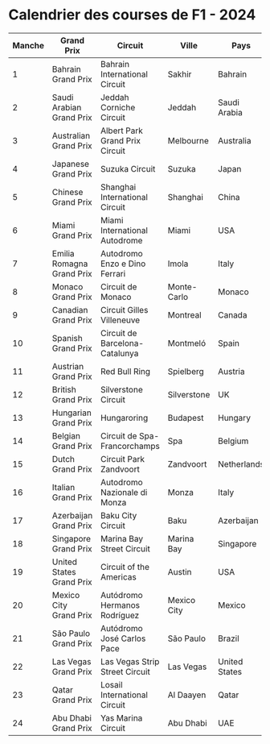 # Calendrier des courses de F1 - 2024

| Manche | Grand Prix | Circuit | Ville | Pays | Date | Heure |
|--------|------------|---------|------|------|------|-------|
| 1 | Bahrain Grand Prix | Bahrain International Circuit | Sakhir | Bahrain | 2024-03-02 | 15:00:00Z |
| 2 | Saudi Arabian Grand Prix | Jeddah Corniche Circuit | Jeddah | Saudi Arabia | 2024-03-09 | 17:00:00Z |
| 3 | Australian Grand Prix | Albert Park Grand Prix Circuit | Melbourne | Australia | 2024-03-24 | 04:00:00Z |
| 4 | Japanese Grand Prix | Suzuka Circuit | Suzuka | Japan | 2024-04-07 | 05:00:00Z |
| 5 | Chinese Grand Prix | Shanghai International Circuit | Shanghai | China | 2024-04-21 | 07:00:00Z |
| 6 | Miami Grand Prix | Miami International Autodrome | Miami | USA | 2024-05-05 | 20:00:00Z |
| 7 | Emilia Romagna Grand Prix | Autodromo Enzo e Dino Ferrari | Imola | Italy | 2024-05-19 | 13:00:00Z |
| 8 | Monaco Grand Prix | Circuit de Monaco | Monte-Carlo | Monaco | 2024-05-26 | 13:00:00Z |
| 9 | Canadian Grand Prix | Circuit Gilles Villeneuve | Montreal | Canada | 2024-06-09 | 18:00:00Z |
| 10 | Spanish Grand Prix | Circuit de Barcelona-Catalunya | Montmeló | Spain | 2024-06-23 | 13:00:00Z |
| 11 | Austrian Grand Prix | Red Bull Ring | Spielberg | Austria | 2024-06-30 | 13:00:00Z |
| 12 | British Grand Prix | Silverstone Circuit | Silverstone | UK | 2024-07-07 | 14:00:00Z |
| 13 | Hungarian Grand Prix | Hungaroring | Budapest | Hungary | 2024-07-21 | 13:00:00Z |
| 14 | Belgian Grand Prix | Circuit de Spa-Francorchamps | Spa | Belgium | 2024-07-28 | 13:00:00Z |
| 15 | Dutch Grand Prix | Circuit Park Zandvoort | Zandvoort | Netherlands | 2024-08-25 | 13:00:00Z |
| 16 | Italian Grand Prix | Autodromo Nazionale di Monza | Monza | Italy | 2024-09-01 | 13:00:00Z |
| 17 | Azerbaijan Grand Prix | Baku City Circuit | Baku | Azerbaijan | 2024-09-15 | 11:00:00Z |
| 18 | Singapore Grand Prix | Marina Bay Street Circuit | Marina Bay | Singapore | 2024-09-22 | 12:00:00Z |
| 19 | United States Grand Prix | Circuit of the Americas | Austin | USA | 2024-10-20 | 19:00:00Z |
| 20 | Mexico City Grand Prix | Autódromo Hermanos Rodríguez | Mexico City | Mexico | 2024-10-27 | 20:00:00Z |
| 21 | São Paulo Grand Prix | Autódromo José Carlos Pace | São Paulo | Brazil | 2024-11-03 | 17:00:00Z |
| 22 | Las Vegas Grand Prix | Las Vegas Strip Street Circuit | Las Vegas | United States | 2024-11-23 | 06:00:00Z |
| 23 | Qatar Grand Prix | Losail International Circuit | Al Daayen | Qatar | 2024-12-01 | 17:00:00Z |
| 24 | Abu Dhabi Grand Prix | Yas Marina Circuit | Abu Dhabi | UAE | 2024-12-08 | 13:00:00Z |
